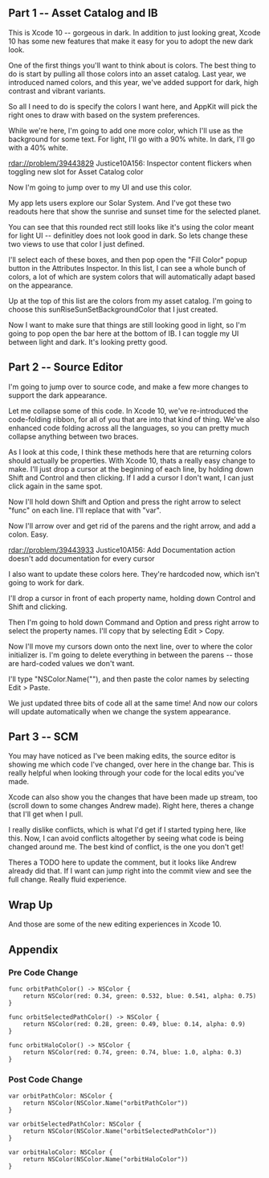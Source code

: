 ## Part 1 -- Asset Catalog and IB

This is Xcode 10 -- gorgeous in dark. In addition to just looking great, Xcode 10 has some  new features that make it easy for you to adopt the new dark look.

One of the first things you'll want to think about is colors. The best thing to do is start by pulling all those colors into an asset catalog. Last year, we introduced named colors, and this year, we've added support for dark, high contrast and vibrant variants.

So all I need to do is specify the colors I want here, and AppKit will pick the right ones to draw with based on the system preferences.

While we're here, I'm going to add one more color, which I'll use as the background for some text. For light, I'll go with a 90% white. In dark, I'll go with a 40% white.

  <rdar://problem/39443829> Justice10A156: Inspector content flickers when toggling new slot for Asset Catalog color

Now I'm going to jump over to my UI and use this color.

My app lets users explore our Solar System. And I've got these two readouts here that show the sunrise and sunset time for the selected planet.

You can see that this rounded rect still looks like it's using the color meant for light UI -- definitley does not look good in dark. So lets change these two views to use that color I just defined.

I'll select each of these boxes, and then pop open the "Fill Color" popup button in the Attributes Inspector. In this list, I can see a whole bunch of colors, a lot of which are system colors that will automatically adapt based on the appearance.

Up at the top of this list are the colors from my asset catalog. I'm going to choose this sunRiseSunSetBackgroundColor that I just created.

Now I want to make sure that things are still looking good in light, so I'm going to pop open the bar here at the bottom of IB. I can toggle my UI between light and dark. It's looking pretty good.

## Part 2 -- Source Editor

I'm going to jump over to source code, and make a few more changes to support the dark appearance.

Let me collapse some of this code. In Xcode 10, we've re-introduced the code-folding ribbon, for all of you that are into that kind of thing. We've also enhanced code folding across all the languages, so you can pretty much collapse anything between two braces.

As I look at this code, I think these methods here that are returning colors should actually be properties. With Xcode 10, thats a really easy change to make. I'll just drop a cursor at the beginning of each line, by holding down Shift and Control and then clicking. If I add a cursor I don't want, I can just click again in the same spot.

Now I'll hold down Shift and Option and press the right arrow to select "func" on each line. I'll replace that with "var".

Now I'll arrow over and get rid of the parens and the right arrow, and add a colon. Easy.

  <rdar://problem/39443933> Justice10A156: Add Documentation action doesn't add documentation for every cursor

I also want to update these colors here. They're hardcoded now, which isn't going to work for dark. 

I'll drop a cursor in front of each property name, holding down Control and Shift and clicking.

Then I'm going to hold down Command and Option and press right arrow to select the property names. I'll copy that by selecting Edit > Copy.

Now I'll move my cursors down onto the next line, over to where the color initializer is. I'm going to delete everything in between the parens -- those are hard-coded values we don't want.

I'll type "NSColor.Name(""), and then paste the color names by selecting Edit > Paste.

We just updated three bits of code all at the same time! And now our colors will update automatically when we change the system appearance.

## Part 3 -- SCM

You may have noticed as I've been making edits, the source editor is showing me which code I've changed, over here in the change bar. This is really helpful when looking through your code for the local edits you've made.

Xcode can also show you the changes that have been made up stream, too (scroll down to some changes Andrew made). Right here, theres a change that I'll get when I pull. 

I really dislike conflicts, which is what I'd get if I started typing here, like this. Now, I can avoid conflicts  altogether by seeing what code is being changed around me. The best kind of conflict, is the one you don't get!

Theres a TODO here to update the comment, but it looks like Andrew already did that. If I want can jump right into the commit view and see the full change. Really fluid experience. 

## Wrap Up
And those are some of the new editing experiences in Xcode 10.

## Appendix

### Pre Code Change

    func orbitPathColor() -> NSColor {
        return NSColor(red: 0.34, green: 0.532, blue: 0.541, alpha: 0.75)
    }

    func orbitSelectedPathColor() -> NSColor {
        return NSColor(red: 0.28, green: 0.49, blue: 0.14, alpha: 0.9)
    }

    func orbitHaloColor() -> NSColor {
        return NSColor(red: 0.74, green: 0.74, blue: 1.0, alpha: 0.3)
    }

### Post Code Change

    var orbitPathColor: NSColor {
        return NSColor(NSColor.Name("orbitPathColor"))
    }
    
    var orbitSelectedPathColor: NSColor {
        return NSColor(NSColor.Name("orbitSelectedPathColor"))
    }
    
    var orbitHaloColor: NSColor {
        return NSColor(NSColor.Name("orbitHaloColor"))
    }
